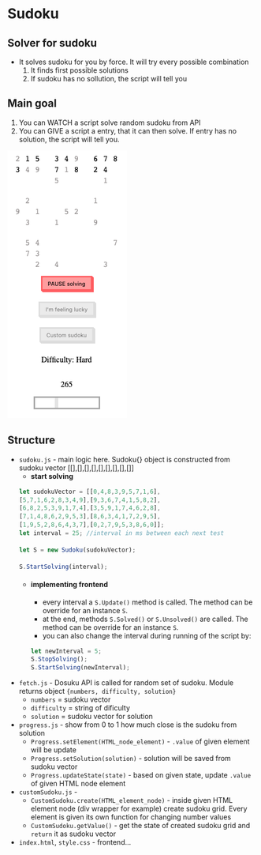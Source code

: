 # Sudoku

## Solver for sudoku
- It solves sudoku for you by force. It will try every possible combination
    1. It finds first possible solutions
    2. If sudoku has no sollution, the script will tell you

## Main goal
1. You can WATCH a script solve random sudoku from API
2. You can GIVE a script a entry, that it can then solve. If entry has no solution, the script will tell you.

![screenshot of the page](examples/example_1.png)

## Structure
- `sudoku.js` - main logic here. Sudoku{} object is constructed from sudoku vector [[],[],[],[],[],[],[],[],[]]
    - **start solving**
    ```javascript
    let sudokuVector = [[0,4,8,3,9,5,7,1,6],
    [5,7,1,6,2,8,3,4,9],[9,3,6,7,4,1,5,8,2],
    [6,8,2,5,3,9,1,7,4],[3,5,9,1,7,4,6,2,8],
    [7,1,4,8,6,2,9,5,3],[8,6,3,4,1,7,2,9,5],
    [1,9,5,2,8,6,4,3,7],[0,2,7,9,5,3,8,6,0]];
    let interval = 25; //interval in ms between each next test

    let S = new Sudoku(sudokuVector);
    
    S.StartSolving(interval);
    ```
    - #### implementing frontend
        - every interval a `S.Update()` method is called. The method can be override for an instance `S`.
        - at the end, methods `S.Solved()` or `S.Unsolved()` are called. The method can be override for an instance `S`.
        - you can also change the interval during running of the script by: 
        ```javascript
        let newInterval = 5;
        S.StopSolving();
        S.StartSolving(newInterval);
        ```
- `fetch.js` - Dosuku API is called for random set of sudoku. Module returns object `{numbers, difficulty, solution}` 
    - `numbers` = sudoku vector
    - `difficulty` = string of dificulty
    - `solution` = sudoku vector for solution
- `progress.js` - show from 0 to 1 how much close is the sudoku from solution
    - `Progress.setElement(HTML_node_element)` - `.value` of given element will be update
    - `Progress.setSolution(solution)` - solution will be saved from sudoku vector
    - `Progress.updateState(state)` - based on given state, update `.value` of given HTML node element
- `customSudoku.js` - 
    - `CustomSudoku.create(HTML_element_node)` - inside given HTML element node (div wrapper for example) create sudoku grid. Every element is given its own function for changing number values
    - `CustomSudoku.getValue()` - get the state of created sudoku grid and `return` it as sudoku vector
- `index.html`, `style.css` - frontend...
